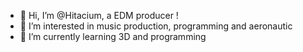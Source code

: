 - 👋 Hi, I’m @Hitacium, a EDM producer !
- 👀 I’m interested in music production, programming and aeronautic
- 🌱 I’m currently learning 3D and programming
